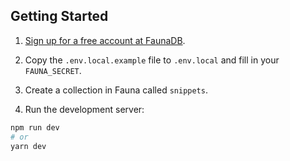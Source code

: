 ## Getting Started

1. [Sign up for a free account at FaunaDB](http://bit.ly/jqqfauna).

2. Copy the `.env.local.example` file to `.env.local` and fill in your `FAUNA_SECRET`.

3. Create a collection in Fauna called `snippets`.

4. Run the development server:

```bash
npm run dev
# or
yarn dev
```
